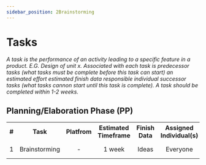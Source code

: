 ```yaml
---
sidebar_position: 2Brainstorming
---
```


# Tasks
_A task is the performance of an activity leading to a specific feature in a product. E.G. Design of unit x. Associated with each task is predecessor tasks (what tasks must be complete before this task can start) an estimated effort estimated finish data responsible individual successor tasks (what tasks cannon start until this task is complete). A task should be completed within 1-2 weeks._

## Planning/Elaboration Phase (PP)
<table>
  <tr>
    <th> # </th>
    <th> Task </th>
    <th> Platfrom </th>
    <th> Estimated Timeframe </th>
    <th> Finish Data </th>
    <th> Assigned Individual(s) </th>
    <th> Successor Task(s) </th>
  </tr>
  <tr>
    <td align="center"> 1 </th>
    <td align="center"> Brainstorming </th>
    <td align="center"> - </th>
    <td align="center"> 1 week </th>
    <td align="center"> Ideas </th>
    <td align="center"> Everyone </th>
    <td align="center"> Plans for next step </th>
  </tr> 
</table>
  
